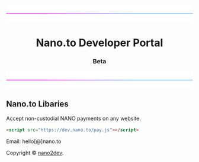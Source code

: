 ![line](https://github.com/fwd/n2/raw/master/.github/line.png)

<h1 align="center">Nano.to Developer Portal</h1>
<h3 align="center">Beta</h3>

![line](https://github.com/fwd/n2/raw/master/.github/line.png)

## Nano.to Libaries

Accept non-custodial NANO payments on any website.

```html
<script src="https://dev.nano.to/pay.js"></script>
```

Email: hello[@]nano.to

Copyright © [nano2dev](https://twitter.com/nano2dev).
